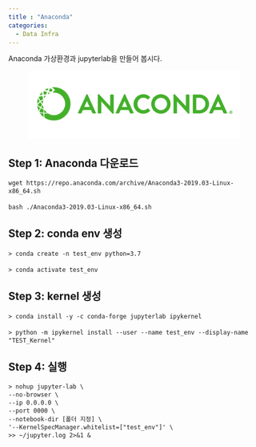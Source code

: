 ```yaml
---
title : "Anaconda"
categories:
  - Data Infra
---
```

Anaconda 가상환경과 jupyterlab을 만들어 봅시다.

<figure>
  <img src="/assets/images/2019-07-11-Anaconda/logo.png">
  <figcaption></figcaption>
</figure>

## Step 1: Anaconda 다운로드

```
wget https://repo.anaconda.com/archive/Anaconda3-2019.03-Linux-x86_64.sh

bash ./Anaconda3-2019.03-Linux-x86_64.sh
```

## Step 2: conda env 생성

```
> conda create -n test_env python=3.7

> conda activate test_env 
```

## Step 3: kernel 생성

```
> conda install -y -c conda-forge jupyterlab ipykernel

> python -m ipykernel install --user --name test_env --display-name "TEST_Kernel"
```

## Step 4: 실행

```
> nohup jupyter-lab \
--no-browser \
--ip 0.0.0.0 \
--port 0000 \
--notebook-dir [폴더 지정] \
'--KernelSpecManager.whitelist=["test_env"]' \
>> ~/jupyter.log 2>&1 &
```
